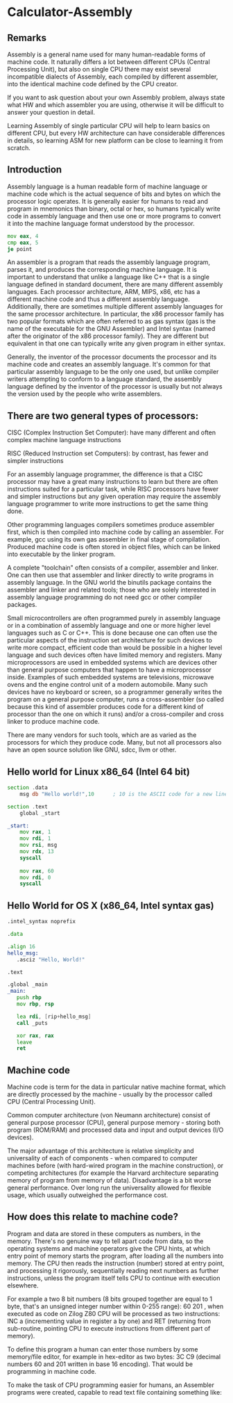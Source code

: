 # Calculator-Assembly

## Remarks

Assembly is a general name used for many human-readable forms of machine code. It naturally differs a lot between different CPUs (Central Processing Unit), but also on single CPU there may exist several incompatible dialects of Assembly, each compiled by different assembler, into the identical machine code defined by the CPU creator.

If you want to ask question about your own Assembly problem, always state what HW and which assembler you are using, otherwise it will be difficult to answer your question in detail.

Learning Assembly of single particular CPU will help to learn basics on different CPU, but every HW architecture can have considerable differences in details, so learning ASM for new platform can be close to learning it from scratch.


## Introduction

Assembly language is a human readable form of machine language or machine code which is the actual sequence of bits and bytes on which the processor logic operates. It is generally easier for humans to read and program in mnemonics than binary, octal or hex, so humans typically write code in assembly language and then use one or more programs to convert it into the machine language format understood by the processor.

```asm
mov eax, 4
cmp eax, 5
je point
```

An assembler is a program that reads the assembly language program, parses it, and produces the corresponding machine language. It is important to understand that unlike a language like C++ that is a single language defined in standard document, there are many different assembly languages. Each processor architecture, ARM, MIPS, x86, etc has a different machine code and thus a different assembly language. Additionally, there are sometimes multiple different assembly languages for the same processor architecture. In particular, the x86 processor family has two popular formats which are often referred to as gas syntax (gas is the name of the executable for the GNU Assembler) and Intel syntax (named after the originator of the x86 processor family). They are different but equivalent in that one can typically write any given program in either syntax.

Generally, the inventor of the processor documents the processor and its machine code and creates an assembly language. It's common for that particular assembly language to be the only one used, but unlike compiler writers attempting to conform to a language standard, the assembly language defined by the inventor of the processor is usually but not always the version used by the people who write assemblers.


## There are two general types of processors:

CISC (Complex Instruction Set Computer): have many different and often complex machine language instructions

RISC (Reduced Instruction set Computers): by contrast, has fewer and simpler instructions

For an assembly language programmer, the difference is that a CISC processor may have a great many instructions to learn but there are often instructions suited for a particular task, while RISC processors have fewer and simpler instructions but any given operation may require the assembly language programmer to write more instructions to get the same thing done.

Other programming languages compilers sometimes produce assembler first, which is then compiled into machine code by calling an assembler. For example, gcc using its own gas assembler in final stage of compilation. Produced machine code is often stored in object files, which can be linked into executable by the linker program.

A complete "toolchain" often consists of a compiler, assembler and linker. One can then use that assembler and linker directly to write programs in assembly language. In the GNU world the binutils package contains the assembler and linker and related tools; those who are solely interested in assembly language programming do not need gcc or other compiler packages.

Small microcontrollers are often programmed purely in assembly language or in a combination of assembly language and one or more higher level languages such as C or C++. This is done because one can often use the particular aspects of the instruction set architecture for such devices to write more compact, efficient code than would be possible in a higher level language and such devices often have limited memory and registers. Many microprocessors are used in embedded systems which are devices other than general purpose computers that happen to have a microprocessor inside. Examples of such embedded systems are televisions, microwave ovens and the engine control unit of a modern automobile. Many such devices have no keyboard or screen, so a programmer generally writes the program on a general purpose computer, runs a cross-assembler (so called because this kind of assembler produces code for a different kind of processor than the one on which it runs) and/or a cross-compiler and cross linker to produce machine code.

There are many vendors for such tools, which are as varied as the processors for which they produce code. Many, but not all processors also have an open source solution like GNU, sdcc, llvm or other.


## Hello world for Linux x86_64 (Intel 64 bit)

```asm
section .data
    msg db "Hello world!",10      ; 10 is the ASCII code for a new line (LF)

section .text
    global _start

_start:
    mov rax, 1
    mov rdi, 1
    mov rsi, msg
    mov rdx, 13
    syscall
    
    mov rax, 60
    mov rdi, 0
    syscall
 ```
 
 ## Hello World for OS X (x86_64, Intel syntax gas)
 
 ```asm
 .intel_syntax noprefix

.data

.align 16
hello_msg:
    .asciz "Hello, World!"

.text

.global _main
_main:
    push rbp
    mov rbp, rsp

    lea rdi, [rip+hello_msg]
    call _puts

    xor rax, rax
    leave
    ret
 ```
 
 ## Machine code
 
Machine code is term for the data in particular native machine format, which are directly processed by the machine - usually by the processor called CPU (Central Processing Unit).

Common computer architecture (von Neumann architecture) consist of general purpose processor (CPU), general purpose memory - storing both program (ROM/RAM) and processed data and input and output devices (I/O devices).

The major advantage of this architecture is relative simplicity and universality of each of components - when compared to computer machines before (with hard-wired program in the machine construction), or competing architectures (for example the Harvard architecture separating memory of program from memory of data). Disadvantage is a bit worse general performance. Over long run the universality allowed for flexible usage, which usually outweighed the performance cost.

## How does this relate to machine code?

Program and data are stored in these computers as numbers, in the memory. There's no genuine way to tell apart code from data, so the operating systems and machine operators give the CPU hints, at which entry point of memory starts the program, after loading all the numbers into memory. The CPU then reads the instruction (number) stored at entry point, and processing it rigorously, sequentially reading next numbers as further instructions, unless the program itself tells CPU to continue with execution elsewhere.

For example a two 8 bit numbers (8 bits grouped together are equal to 1 byte, that's an unsigned integer number within 0-255 range): 60 201 , when executed as code on Zilog Z80 CPU will be processed as two instructions: INC a (incrementing value in register a by one) and RET (returning from sub-routine, pointing CPU to execute instructions from different part of memory).

To define this program a human can enter those numbers by some memory/file editor, for example in hex-editor as two bytes: 3C C9 (decimal numbers 60 and 201 written in base 16 encoding). That would be programming in machine code.

To make the task of CPU programming easier for humans, an Assembler programs were created, capable to read text file containing something like:

